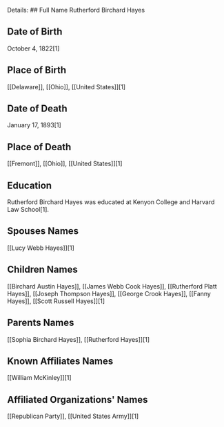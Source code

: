 Details: ## Full Name
Rutherford Birchard Hayes

## Date of Birth
October 4, 1822[1]

## Place of Birth
[[Delaware]], [[Ohio]], [[United States]][1]

## Date of Death
January 17, 1893[1]

## Place of Death
[[Fremont]], [[Ohio]], [[United States]][1]

## Education
Rutherford Birchard Hayes was educated at Kenyon College and Harvard Law School[1].

## Spouses Names
[[Lucy Webb Hayes]][1]

## Children Names
[[Birchard Austin Hayes]], [[James Webb Cook Hayes]], [[Rutherford Platt Hayes]], [[Joseph Thompson Hayes]], [[George Crook Hayes]], [[Fanny Hayes]], [[Scott Russell Hayes]][1]

## Parents Names
[[Sophia Birchard Hayes]], [[Rutherford Hayes]][1]

## Known Affiliates Names
[[William McKinley]][1]

## Affiliated Organizations' Names
[[Republican Party]], [[United States Army]][1]

